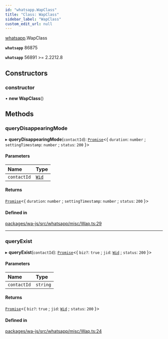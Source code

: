 ```yaml
---
id: "whatsapp.WapClass"
title: "Class: WapClass"
sidebar_label: "WapClass"
custom_edit_url: null
---
```


[whatsapp](../namespaces/whatsapp.md).WapClass

**`whatsapp`** 86875

**`whatsapp`** 56891 >= 2.2212.8

## Constructors

### constructor

• **new WapClass**()

## Methods

### queryDisappearingMode

▸ **queryDisappearingMode**(`contactId`): [`Promise`]( https://developer.mozilla.org/en-US/docs/Web/JavaScript/Reference/Global_Objects/Promise )<{ `duration`: `number` ; `settingTimestamp`: `number` ; `status`: ``200``  }\>

#### Parameters

| Name | Type |
| :------ | :------ |
| `contactId` | [`Wid`](whatsapp.Wid.md) |

#### Returns

[`Promise`]( https://developer.mozilla.org/en-US/docs/Web/JavaScript/Reference/Global_Objects/Promise )<{ `duration`: `number` ; `settingTimestamp`: `number` ; `status`: ``200``  }\>

#### Defined in

[packages/wa-js/src/whatsapp/misc/Wap.ts:29](https://github.com/wppconnect-team/wa-js/blob/main/src/whatsapp/misc/Wap.ts#L29)

___

### queryExist

▸ **queryExist**(`contactId`): [`Promise`]( https://developer.mozilla.org/en-US/docs/Web/JavaScript/Reference/Global_Objects/Promise )<{ `biz?`: ``true`` ; `jid`: [`Wid`](whatsapp.Wid.md) ; `status`: ``200``  }\>

#### Parameters

| Name | Type |
| :------ | :------ |
| `contactId` | `string` |

#### Returns

[`Promise`]( https://developer.mozilla.org/en-US/docs/Web/JavaScript/Reference/Global_Objects/Promise )<{ `biz?`: ``true`` ; `jid`: [`Wid`](whatsapp.Wid.md) ; `status`: ``200``  }\>

#### Defined in

[packages/wa-js/src/whatsapp/misc/Wap.ts:24](https://github.com/wppconnect-team/wa-js/blob/main/src/whatsapp/misc/Wap.ts#L24)
